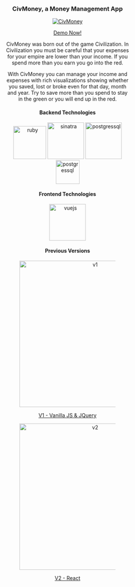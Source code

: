 <h3 align="center">CivMoney, a Money Management App</h3>

<a href="https://www.civmoney.com">
<figure>
<p align="center"><img src="https://i.imgur.com/oSDhmxl.gif" alt="CivMoney"><p>
  <figcaption><p align="center">Demo Now!</p></figcaption>
<figure>
</a>

<section align="center">
<p>CivMoney was born out of the game Civilization. In Civilization you must be careful that your expenses for your empire are lower than your income. If you spend more than you earn you go into the red.</p>

<p>With CivMoney you can manage your income and expenses with rich visualizations showing whether you saved, lost or broke even for that day, month and year. Try to save more than you spend to stay in the green or you will end up in the red.</p>
</section>

<h4 align="center">Backend Technologies</h4>
<p align="center"><img src="https://upload.wikimedia.org/wikipedia/commons/7/73/Ruby_logo.svg" alt="ruby" width="90px"/>
<img src="https://i.imgur.com/HySW3PT.png" alt="sinatra" width="100px"/>
<img src="https://upload.wikimedia.org/wikipedia/commons/2/29/Postgresql_elephant.svg" alt="postgressql" width="100px"/>
<img src="https://i.imgur.com/Q83DOz3.png" alt="postgressql" width="65px"/><p>

<h4 align="center">Frontend Technologies</h4>
<p align="center"><img src="https://upload.wikimedia.org/wikipedia/commons/9/95/Vue.js_Logo_2.svg" alt="vuejs" width="100px"/><p>

<h4 align="center">Previous Versions</h4>
<a href="https://civmoneyv1.herokuapp.com" title="v1">
<figure>
  <p align="center"><img src="https://i.imgur.com/9QSq30J.png" alt="v1" width="400px" /></p>
  <figcaption><p align="center">V1 - Vanilla JS & JQuery</p></figcaption>
</figure>
<a href="https://civmoney-react.herokuapp.com" title="v2">
<figure>
  <p align="center"><img src="https://i.imgur.com/TcAZAOp.png" alt="v2" width="400px" /></p>
<figcaption><p align="center">V2 - React<p></figcaption>
</figure>
</a>
